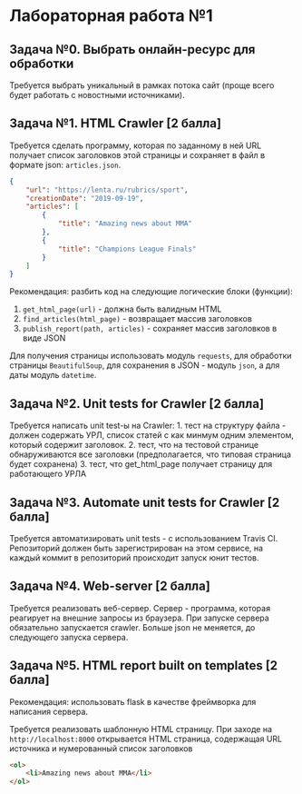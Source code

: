 # Лабораторная работа №1

## Задача №0. Выбрать онлайн-ресурс для обработки

Требуется выбрать уникальный в рамках потока сайт (проще всего будет работать с новостными источниками).

## Задача №1. HTML Crawler [2 балла]

Требуется сделать программу, которая по заданному в ней URL получает список 
заголовков этой страницы и сохраняет в файл в формате json: `articles.json`.

```json
{
    "url": "https://lenta.ru/rubrics/sport",
    "creationDate": "2019-09-19",
    "articles": [
        {
            "title": "Amazing news about MMA"
        },
        {
            "title": "Champions League Finals"
        }
    ]
}
```

Рекомендация: разбить код на следующие логические блоки (функции):

1. `get_html_page(url)` - должна быть валидным HTML
2. `find_articles(html_page)` - возвращает массив заголовков
3. `publish_report(path, articles)` - сохраняет массив заголовков в виде JSON 

Для получения страницы использовать модуль `requests`, для обработки страницы `BeautifulSoup`,  для сохранения в JSON - модуль `json`, а для даты модуль `datetime`.

## Задача №2. Unit tests for Crawler [2 балла]

Требуется написать unit test-ы на Crawler:
    1. тест на структуру файла - должен содержать УРЛ, список статей с как минмум одним элементом, который содержит заголовок.
    2. тест, что на тестовой странице обнаруживаются все заголовки (предполагается, что типовая страница будет сохранена)
    3. тест, что get_html_page получает страницу для работающего УРЛА

## Задача №3. Automate unit tests for Crawler [2 балла]

Требуется автоматизировать unit tests - с использованием Travis CI. Репозиторий должен быть зарегистрирован на этом сервисе, на каждый коммит в репозиторий происходит запуск юнит тестов. 

## Задача №4. Web-server [2 балла]

Требуется реализовать веб-сервер. Сервер - программа, которая реагирует на внешние запросы из браузера. При запуске сервера обязательно запускается crawler. Больше json не меняется, до следующего запуска сервера.  

## Задача №5. HTML report built on templates [2 балла]

Рекомендация: использовать flask в качестве фреймворка для написания сервера.

Требуется реализовать шаблонную HTML страницу. При заходе на `http://localhost:8000` открывается HTML страница, содержащая URL источника и нумерованный список заголовков

```html
<ol>
    <li>Amazing news about MMA</li>
</ol>
```
